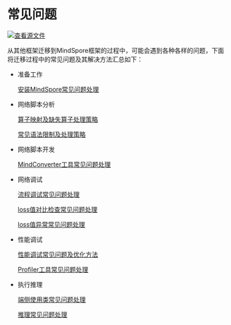 # 常见问题

[![查看源文件](https://gitee.com/mindspore/docs/raw/r1.3/resource/_static/logo_source.png)](https://gitee.com/mindspore/docs/blob/r1.3/docs/mindspore/migration_guide/source_zh_cn/faq.md)

从其他框架迁移到MindSpore框架的过程中，可能会遇到各种各样的问题，下面将迁移过程中的常见问题及其解决方法汇总如下：

- 准备工作

    [安装MindSpore常见问题处理](https://www.mindspore.cn/docs/faq/zh-CN/r1.3/installation.html)

- 网络脚本分析

    [算子映射及缺失算子处理策略](https://www.mindspore.cn/docs/migration_guide/zh-CN/r1.3/script_analysis.html#id3)

    [常见语法限制及处理策略](https://www.mindspore.cn/docs/migration_guide/zh-CN/r1.3/script_analysis.html#id6)

- 网络脚本开发

    [MindConverter工具常见问题处理](https://gitee.com/mindspore/mindinsight/blob/r1.3/mindinsight/mindconverter/README_CN.md#%E5%B8%B8%E8%A7%81%E9%97%AE%E9%A2%98)

- 网络调试

    [流程调试常见问题处理](https://www.mindspore.cn/docs/migration_guide/zh-CN/r1.3/neural_network_debug.html#id6)

    [loss值对比检查常见问题处理](https://www.mindspore.cn/docs/migration_guide/zh-CN/r1.3/neural_network_debug.html#id8)

    [loss值异常常见问题处理](https://www.mindspore.cn/docs/migration_guide/zh-CN/r1.3/neural_network_debug.html#id11)

- 性能调试

    [性能调试常见问题及优化方法](https://www.mindspore.cn/docs/migration_guide/zh-CN/r1.3/sample_code.html#id26)

    [Profiler工具常见问题处理](https://www.mindspore.cn/docs/migration_guide/zh-CN/r1.3/performance_optimization.html#id6)

- 执行推理

    [端侧使用类常见问题处理](https://www.mindspore.cn/lite/faq/zh-CN/r1.3/faq.html)

    [推理常见问题处理](https://www.mindspore.cn/docs/faq/zh-CN/r1.3/inference.html)
